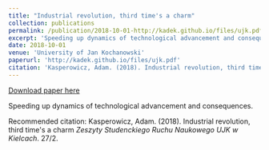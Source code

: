 ```yaml
---
title: "Industrial revolution, third time's a charm"
collection: publications
permalink: /publication/2018-10-01-http://kadek.github.io/files/ujk.pdf
excerpt: 'Speeding up dynamics of technological advancement and consequences.'
date: 2018-10-01
venue: 'University of Jan Kochanowski'
paperurl: 'http://kadek.github.io/files/ujk.pdf'
citation: 'Kasperowicz, Adam. (2018). Industrial revolution, third time&apos;s a charm <i>Zeszyty Studenckiego Ruchu Naukowego UJK w Kielcach</i>. 27/2.'
---
```


<a href='http://kadek.github.io/files/ujk.pdf'>Download paper here</a>

Speeding up dynamics of technological advancement and consequences.

Recommended citation: Kasperowicz, Adam. (2018). Industrial revolution, third time's a charm <i>Zeszyty Studenckiego Ruchu Naukowego UJK w Kielcach</i>. 27/2.